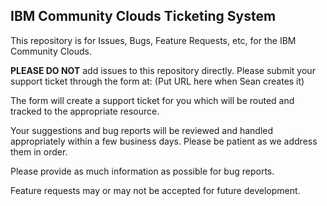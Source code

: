 

## IBM Community Clouds Ticketing System


This repository is for Issues, Bugs, Feature Requests, etc, for the IBM Community Clouds.

**PLEASE DO NOT** add issues to this repository directly. Please submit your support ticket through the form at: (Put URL here when Sean creates it)

The form will create a support ticket for you which will be routed and tracked to the appropriate resource.

Your suggestions and bug reports will be reviewed and handled appropriately within a few business days. Please be patient as we address them in order.

Please provide as much information as possible for bug reports.

Feature requests may or may not be accepted for future development.

